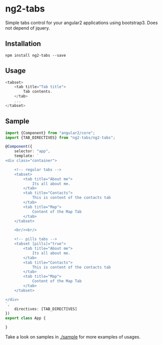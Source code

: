 # ng2-tabs

Simple tabs control for your angular2 applications using bootstrap3. Does not depend of jquery.

## Installation

`npm install ng2-tabs --save`

## Usage

```typescript
<tabset>
    <tab title="Tab title">
        Tab contents.
    </tab>
    ...
</tabset>
```

## Sample

```typescript
import {Component} from "angular2/core";
import {TAB_DIRECTIVES} from "ng2-tabs/ng2-tabs";

@Component({
    selector: "app",
    template: `
<div class="container">

    <!-- regular tabs -->
    <tabset>
        <tab title="About me">
            Its all about me.
        </tab>
        <tab title="Contacts">
            This is content of the contacts tab
        </tab>
        <tab title="Map">
            Content of the Map Tab
        </tab>
    </tabset>

    <br/><br/>

    <!-- pills tabs -->
    <tabset [pills]="true">
        <tab title="About me">
            Its all about me.
        </tab>
        <tab title="Contacts">
            This is content of the contacts tab
        </tab>
        <tab title="Map">
            Content of the Map Tab
        </tab>
    </tabset>

</div>
`,
    directives: [TAB_DIRECTIVES]
})
export class App {

}
```

Take a look on samples in [./sample](https://github.com/pleerock/ng2-tabs/tree/master/sample) for more examples of
usages.
